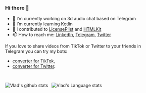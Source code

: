 ### Hi there 👋

- 🔭 I’m currently working on 3d audio chat based on Telegram
- 🌱 I’m currently learning Kotlin
- 🔨 I contributed to [LicensePlist](https://github.com/mono0926/LicensePlist) and [HTMLKit](https://github.com/iabudiab/HTMLKit)
- 📫 How to reach me: [LinkedIn](https://www.linkedin.com/in/crivlaldo/), [Telegram](https://t.me/crivlaldo), [Twitter](twitter.com/crivlaldo)
<!-- - 🤔 I’m looking for help with ... -->

If you love to share videos from TikTok or Twitter to your friends in Telegram you can try my bots:
* [converter for TikTok](https://t.me/tiktok2tgbot),
* [converter for Twitter](https://t.me/twt2tgbot).

<br />

![Vlad's github stats](https://github-readme-stats.vercel.app/api?username=vladvlasov256&show_icons=true&hide_border=true)&nbsp;&nbsp;
![Vlad's Language stats](https://github-readme-stats-eight-theta.vercel.app/api/top-langs/?username=vladvlasov256&layout=compact&langs_count=8&hide_border=true)

